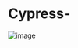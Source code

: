 # Cypress-
![image](https://user-images.githubusercontent.com/17794335/200942435-3e90acc7-853f-4222-92ea-b361511d6d73.png)
